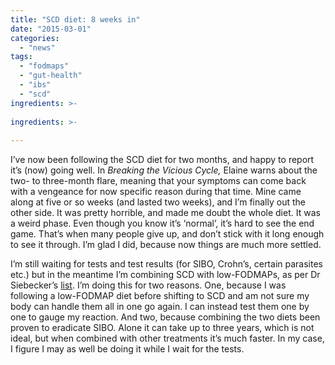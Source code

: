 ```yaml
---
title: "SCD diet: 8 weeks in"
date: "2015-03-01"
categories: 
  - "news"
tags: 
  - "fodmaps"
  - "gut-health"
  - "ibs"
  - "scd"
ingredients: >-
  
ingredients: >-
  
---
```

I’ve now been following the SCD diet for two months, and happy to report it’s (now) going well. In _Breaking the Vicious Cycle,_ Elaine warns about the two- to three-month flare, meaning that your symptoms can come back with a vengeance for now specific reason during that time. Mine came along at five or so weeks (and lasted two weeks), and I’m finally out the other side. It was pretty horrible, and made me doubt the whole diet. It was a weird phase. Even though you know it’s ‘normal’, it’s hard to see the end game. That’s when many people give up, and don’t stick with it long enough to see it through. I’m glad I did, because now things are much more settled.

I’m still waiting for tests and test results (for SIBO, Crohn’s, certain parasites etc.) but in the meantime I’m combining SCD with low-FODMAPs, as per Dr Siebecker’s [list](http://t.umblr.com/redirect?z=http%3A%2F%2Fwww.siboinfo.com%2Fuploads%2F5%2F4%2F8%2F4%2F5484269%2Fsibo_specific_diet_food_guide_sept_2014.pdf&t=ZmY4NTViNmY5YjlmZWNkYWQ0NzA1NjE5ZDZlMzY2ZjM5YmRiYmE2ZixjdTQ5Z3M2NQ%3D%3D&b=t%3AVOYglxJ9sBHW8BFVroDfxQ&p=http%3A%2F%2Fcookingwithnothing.com%2Fpost%2F112411504046%2Fscd-diet-8-weeks-in&m=1). I’m doing this for two reasons. One, because I was following a low-FODMAP diet before shifting to SCD and am not sure my body can handle them all in one go again. I can instead test them one by one to gauge my reaction. And two, because combining the two diets been proven to eradicate SIBO. Alone it can take up to three years, which is not ideal, but when combined with other treatments it’s much faster. In my case, I figure I may as well be doing it while I wait for the tests.
